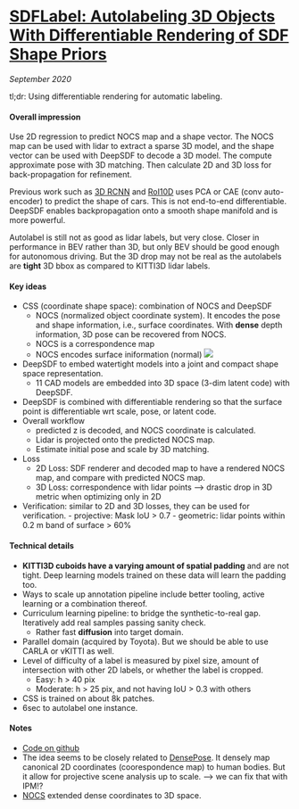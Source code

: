 # [SDFLabel: Autolabeling 3D Objects With Differentiable Rendering of SDF Shape Priors](https://arxiv.org/abs/1911.11288)

_September 2020_

tl;dr: Using differentiable rendering for automatic labeling.

#### Overall impression
Use 2D regression to predict NOCS map and a shape vector. The NOCS map can be used with lidar to extract a sparse 3D model, and the shape vector can be used with DeepSDF to decode a 3D model. The compute approximate pose with 3D matching. Then calculate 2D and 3D loss for back-propagation for refinement. 

Previous work such as [3D RCNN](3d_rcnn.md) and [RoI10D](roi10d.md) uses PCA or CAE (conv auto-encoder) to predict the shape of cars. This is not end-to-end differentiable. DeepSDF enables backpropagation onto a smooth shape manifold and is more powerful. 

Autolabel is still not as good as lidar labels, but very close. Closer in performance in BEV rather than 3D, but only BEV should be good enough for autonomous driving. But the 3D drop may not be real as the autolabels are **tight** 3D bbox as compared to KITTI3D lidar labels. 

#### Key ideas
- CSS (coordinate shape space): combination of NOCS and DeepSDF
	- NOCS (normalized object coordinate system). It encodes the pose and shape information, i.e., surface coordinates. With **dense** depth information, 3D pose can be recovered from NOCS.
	- NOCS is a correspondence map
	- NOCS encodes surface iniformation (normal)
	![](https://cdn-images-1.medium.com/max/1600/1*ZbN913AmRDsblCMJhtzC3g.png)
- DeepSDF to embed watertight models into a joint and compact shape space representation.
	- 11 CAD models are embedded into 3D space (3-dim latent code) with DeepSDF. 
- DeepSDF is combined with differentiable rendering so that the surface point is differentiable wrt scale, pose, or latent code.
- Overall workflow
	- predicted z is decoded, and NOCS coordinate is calculated. 
	- Lidar is projected onto the predicted NOCS map.
	- Estimate initial pose and scale by 3D matching.
- Loss
	- 2D Loss: SDF renderer and decoded map to have a rendered NOCS map, and compare with predicted NOCS map.
	- 3D Loss: correspondence with lidar points --> drastic drop in 3D metric when optimizing only in 2D
- Verification: similar to 2D and 3D losses, they can be used for verification. 
		- projective: Mask IoU > 0.7
		- geometric: lidar points within 0.2 m band of surface > 60%

#### Technical details
- **KITTI3D cuboids have a varying amount of spatial padding** and are not tight. Deep learning models trained on these data will learn the padding too.
- Ways to scale up annotation pipeline include better tooling, active learning or a combination thereof.
- Curriculum learning pipeline: to bridge the synthetic-to-real gap. Iteratively add real samples passing sanity check.
	- Rather fast **diffusion** into target domain.
- Parallel domain (acquired by Toyota). But we should be able to use CARLA or vKITTI as well.
- Level of difficulty of a label is measured by pixel size, amount of intersection with other 2D labels, or whether the label is cropped. 
	- Easy: h > 40 pix
	- Moderate: h > 25 pix, and not having IoU > 0.3 with others
- CSS is trained on about 8k patches.
- 6sec to autolabel one instance. 


#### Notes
- [Code on github](https://github.com/TRI-ML/sdflabel)
- The idea seems to be closely related to [DensePose](densepose.md). It densely map canonical 2D coordinates (coorespondence map) to human bodies. But it allow for projective scene analysis up to scale. --> we can fix that with IPM!?
- [NOCS](nocs.md) extended dense coordinates to 3D space.

